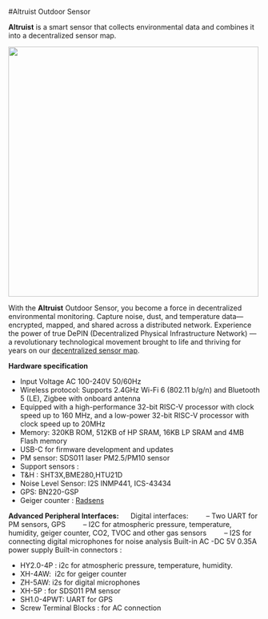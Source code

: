 #Altruist Outdoor Sensor

**Altruist** is a smart sensor that collects environmental data and combines it into a decentralized sensor map.

<img src="https://github.com/airalab/hardware/blob/main/Altruist/ESP32C3/Img/3D-view-Altruist-title.png" width="500px">

With the **Altruist** Outdoor Sensor, you become a force in decentralized environmental monitoring. Capture noise, dust, and temperature data—encrypted, mapped, and shared across a distributed network.
Experience the power of true DePIN (Decentralized Physical Infrastructure Network) — a revolutionary technological movement brought to life and thriving for years on our [decentralized sensor map](https://sensors.social/).

**Hardware specification**
- Input Voltage  AC 100-240V 50/60Hz
- Wireless protocol: Supports 2.4GHz Wi-Fi 6 (802.11 b/g/n) and Bluetooth 5 (LE), Zigbee with onboard antenna
- Equipped with a high-performance 32-bit RISC-V processor with clock speed up to 160 MHz, and a low-power 32-bit RISC-V processor with clock speed up to 20MHz
- Memory: 320KB ROM, 512KB of HP SRAM, 16KB LP SRAM and 4MB Flash memory
- USB-C for firmware development and updates
- PM sensor: SDS011 laser PM2.5/PM10 sensor
- Support sensors : 
-  T&H : SHT3X,BME280,HTU21D
- Noise Level Sensor:  I2S INMP441, ICS-43434
- GPS: BN220-GSP
- Geiger counter : [Radsens](https://github.com/climateguard/RadSens)

**Advanced Peripheral Interfaces:**
     Digital interfaces:
        – Two UART for PM sensors, GPS
        – I2C for atmospheric pressure, temperature, humidity, geiger counter, CO2, TVOC and other gas sensors
        – I2S for connecting digital microphones for noise analysis
Built-in AC -DC 5V 0.35A power supply
Built-in connectors :
- HY2.0-4P : i2c for atmospheric pressure, temperature, humidity.
- XH-4AW:  i2c for geiger counter
- ZH-5AW: i2s for digital microphones
- XH-5P : for SDS011 PM sensor
- SH1.0-4PWT: UART for GPS
- Screw Terminal Blocks : for AC connection